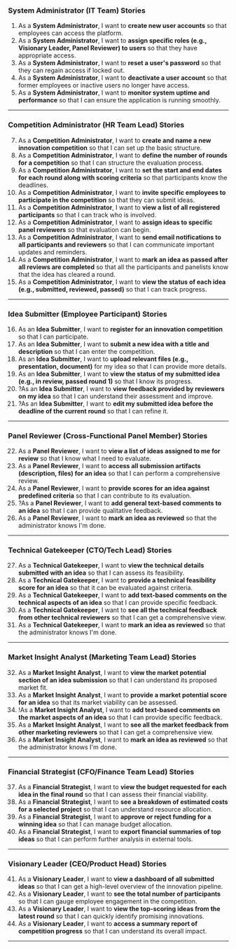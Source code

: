 ### System Administrator (IT Team) Stories

1. As a **System Administrator**, I want to **create new user accounts** so that employees can access the platform.
2. As a **System Administrator**, I want to **assign specific roles (e.g., Visionary Leader, Panel Reviewer) to users** so that they have appropriate access.
3. As a **System Administrator**, I want to **reset a user's password** so that they can regain access if locked out.
4. As a **System Administrator**, I want to **deactivate a user account** so that former employees or inactive users no longer have access.
5. As a **System Administrator**, I want to **monitor system uptime and performance** so that I can ensure the application is running smoothly.
  
---

### Competition Administrator (HR Team Lead) Stories

7. As a **Competition Administrator**, I want to **create and name a new innovation competition** so that I can set up the basic structure.
8. As a **Competition Administrator**, I want to **define the number of rounds for a competition** so that I can structure the evaluation process.
9. As a **Competition Administrator**, I want to **set the start and end dates for each round along with scoring criteria** so that participants know the deadlines.
10. As a **Competition Administrator**, I want to **invite specific employees to participate in the competition** so that they can submit ideas.
11. As a **Competition Administrator**, I want to **view a list of all registered participants** so that I can track who is involved.
12. As a **Competition Administrator**, I want to **assign ideas to specific panel reviewers** so that evaluation can begin.
13. As a **Competition Administrator**, I want to **send email notifications to all participants and reviewers** so that I can communicate important updates and reminders.
14. As a **Competition Administrator**, I want to **mark an idea as passed after all reviews are completed** so that all the participants and panelists know that the idea has cleared a round.
15. As a **Competition Administrator**, I want to **view the status of each idea (e.g., submitted, reviewed, passed)** so that I can track progress.

---

### Idea Submitter (Employee Participant) Stories

16. As an **Idea Submitter**, I want to **register for an innovation competition** so that I can participate.
17. As an **Idea Submitter**, I want to **submit a new idea with a title and description** so that I can enter the competition.
18. As an **Idea Submitter**, I want to **upload relevant files (e.g., presentation, document)** for my idea so that I can provide more details.
19. As an **Idea Submitter**, I want to **view the status of my submitted idea (e.g., in review, passed round 1)** so that I know its progress.
20. ?As an **Idea Submitter**, I want to **view feedback provided by reviewers on my idea** so that I can understand their assessment and improve.
21. ?As an **Idea Submitter**, I want to **edit my submitted idea before the deadline of the current round** so that I can refine it.

---

### Panel Reviewer (Cross-Functional Panel Member) Stories

22. As a **Panel Reviewer**, I want to **view a list of ideas assigned to me for review** so that I know what I need to evaluate.
23. As a **Panel Reviewer**, I want to **access all submission artifacts (description, files) for an idea** so that I can perform a comprehensive review.
24. As a **Panel Reviewer**, I want to **provide scores for an idea against predefined criteria** so that I can contribute to its evaluation.
25. ?As a **Panel Reviewer**, I want to **add general text-based comments to an idea** so that I can provide qualitative feedback.
26. As a **Panel Reviewer**, I want to **mark an idea as reviewed** so that the administrator knows I'm done.

---

### Technical Gatekeeper (CTO/Tech Lead) Stories

27. As a **Technical Gatekeeper**, I want to **view the technical details submitted with an idea** so that I can assess its feasibility.
28. As a **Technical Gatekeeper**, I want to **provide a technical feasibility score for an idea** so that it can be evaluated against criteria.
29. As a **Technical Gatekeeper**, I want to **add text-based comments on the technical aspects of an idea** so that I can provide specific feedback.
30. As a **Technical Gatekeeper**, I want to **see all the technical feedback from other technical reviewers** so that I can get a comprehensive view.
31. As a **Technical Gatekeeper**, I want to **mark an idea as reviewed** so that the administrator knows I'm done.

---

### Market Insight Analyst (Marketing Team Lead) Stories

32. As a **Market Insight Analyst**, I want to **view the market potential section of an idea submission** so that I can understand its proposed market fit.
33. As a **Market Insight Analyst**, I want to **provide a market potential score for an idea** so that its market viability can be assessed.
34. !As a **Market Insight Analyst**, I want to **add text-based comments on the market aspects of an idea** so that I can provide specific feedback.
35. As a **Market Insight Analyst**, I want to **see all the market feedback from other marketing reviewers** so that I can get a comprehensive view.
36. As a **Market Insight Analyst**, I want to **mark an idea as reviewed** so that the administrator knows I'm done.

---

### Financial Strategist (CFO/Finance Team Lead) Stories

37. As a **Financial Strategist**, I want to **view the budget requested for each idea in the final round** so that I can assess their financial viability.
38. As a **Financial Strategist**, I want to **see a breakdown of estimated costs for a selected project** so that I can understand resource allocation.
39. As a **Financial Strategist**, I want to **approve or reject funding for a winning idea** so that I can manage budget allocation.
40. As a **Financial Strategist**, I want to **export financial summaries of top ideas** so that I can perform further analysis in external tools.

---

### Visionary Leader (CEO/Product Head) Stories

41. As a **Visionary Leader**, I want to **view a dashboard of all submitted ideas** so that I can get a high-level overview of the innovation pipeline.
42. As a **Visionary Leader**, I want to **see the total number of participants** so that I can gauge employee engagement in the competition.
43. As a **Visionary Leader**, I want to **view the top-scoring ideas from the latest round** so that I can quickly identify promising innovations.
44. As a **Visionary Leader**, I want to **access a summary report of competition progress** so that I can understand its overall impact.

---





